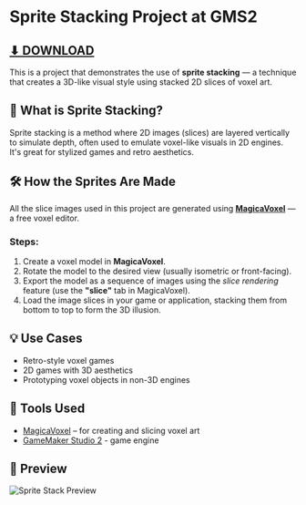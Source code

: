# Sprite Stacking Project at GMS2

## [⬇ DOWNLOAD](https://github.com/stukzbr/SpriteStacking-GMS2/archive/refs/heads/main.zip)

This is a project that demonstrates the use of **sprite stacking** — a technique that creates a 3D-like visual style using stacked 2D slices of voxel art.

## 🧊 What is Sprite Stacking?

Sprite stacking is a method where 2D images (slices) are layered vertically to simulate depth, often used to emulate voxel-like visuals in 2D engines. It's great for stylized games and retro aesthetics.

## 🛠️ How the Sprites Are Made

All the slice images used in this project are generated using [**MagicaVoxel**](https://ephtracy.github.io/) — a free voxel editor.

### Steps:
1. Create a voxel model in **MagicaVoxel**.
2. Rotate the model to the desired view (usually isometric or front-facing).
3. Export the model as a sequence of images using the *slice rendering* feature (use the **"slice"** tab in MagicaVoxel).
4. Load the image slices in your game or application, stacking them from bottom to top to form the 3D illusion.

## 💡 Use Cases

- Retro-style voxel games
- 2D games with 3D aesthetics
- Prototyping voxel objects in non-3D engines

## 🧰 Tools Used

- [MagicaVoxel](https://ephtracy.github.io/) – for creating and slicing voxel art
- [GameMaker Studio 2](gamemaker.io/) - game engine

## 📸 Preview
![Sprite Stack Preview](2025-05-0419-49-13-ezgif.com-video-to-gif-converter.gif)

